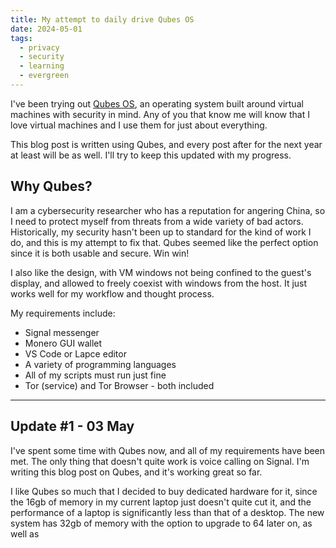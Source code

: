 ```yaml
---
title: My attempt to daily drive Qubes OS
date: 2024-05-01
tags:
  - privacy
  - security
  - learning
  - evergreen
---
```

I've been trying out [Qubes OS](https://qubes-os.org), an operating system built around virtual machines with security in mind. Any of you that know me will know that I love virtual machines and I use them for just about everything.

This blog post is written using Qubes, and every post after for the next year at least will be as well. I'll try to keep this updated with my progress.

## Why Qubes?
I am a cybersecurity researcher who has a reputation for angering China, so I need to protect myself from threats from a wide variety of bad actors. Historically, my security hasn't been up to standard for the kind of work I do, and this is my attempt to fix that. Qubes seemed like the perfect option since it is both usable and secure. Win win!

I also like the design, with VM windows not being confined to the guest's display, and allowed to freely coexist with windows from the host. It just works well for my workflow and thought process.

My requirements include:
* Signal messenger
* Monero GUI wallet
* VS Code or Lapce editor
* A variety of programming languages
* All of my scripts must run just fine
* Tor (service) and Tor Browser - both included

---
## Update #1 - 03 May
I've spent some time with Qubes now, and all of my requirements have been met. The only thing that doesn't quite work is voice calling on Signal. I'm writing this blog post on Qubes, and it's working great so far.

I like Qubes so much that I decided to buy dedicated hardware for it, since the 16gb of memory in my current laptop just doesn't quite cut it, and the performance of a laptop is significantly less than that of a desktop. The new system has 32gb of memory with the option to upgrade to 64 later on, as well as
